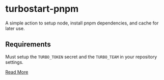 # turbostart-pnpm

A simple action to setup node, install pnpm dependencies, and cache for later use.

## Requirements

Must setup the `TURBO_TOKEN` secret and the `TURBO_TEAM` in your repository settings.

[Read More](https://turbo.build/repo/docs/ci/github-actions)
